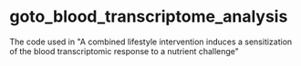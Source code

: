 # goto_blood_transcriptome_analysis
The code used in "A combined lifestyle intervention induces a sensitization of the blood transcriptomic response to a nutrient challenge"
